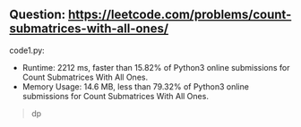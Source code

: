 ## Question: https://leetcode.com/problems/count-submatrices-with-all-ones/

code1.py:
* Runtime: 2212 ms, faster than 15.82% of Python3 online submissions for Count Submatrices With All Ones.
* Memory Usage: 14.6 MB, less than 79.32% of Python3 online submissions for Count Submatrices With All Ones.
> dp